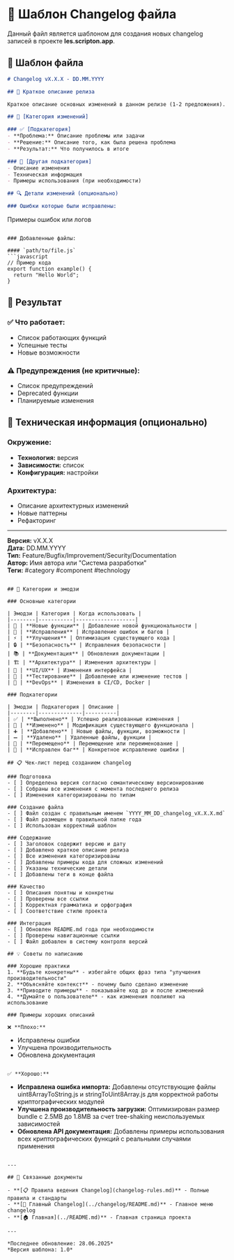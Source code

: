 # 📄 Шаблон Changelog файла

Данный файл является шаблоном для создания новых changelog записей в проекте **les.scripton.app**.

## 📝 Шаблон файла

```markdown
# Changelog vX.X.X - DD.MM.YYYY

## 🎯 Краткое описание релиза

Краткое описание основных изменений в данном релизе (1-2 предложения).

## 🔧 [Категория изменений]

### ✅ [Подкатегория]
- **Проблема:** Описание проблемы или задачи
- **Решение:** Описание того, как была решена проблема
- **Результат:** Что получилось в итоге

### 🚀 [Другая подкатегория]
- Описание изменения
- Техническая информация
- Примеры использования (при необходимости)

## 🔍 Детали изменений (опционально)

### Ошибки которые были исправлены:
```
Примеры ошибок или логов
```

### Добавленные файлы:

#### `path/to/file.js`
```javascript
// Пример кода
export function example() {
  return "Hello World";
}
```

## 🎯 Результат

### ✅ Что работает:
- Список работающих функций
- Успешные тесты
- Новые возможности

### ⚠️ Предупреждения (не критичные):
- Список предупреждений
- Deprecated функции
- Планируемые изменения

## 🔧 Техническая информация (опционально)

### Окружение:
- **Технология:** версия
- **Зависимости:** список
- **Конфигурация:** настройки

### Архитектура:
- Описание архитектурных изменений
- Новые паттерны
- Рефакторинг

---

**Версия:** vX.X.X  
**Дата:** DD.MM.YYYY  
**Тип:** Feature/Bugfix/Improvement/Security/Documentation  
**Автор:** Имя автора или "Система разработки"  
**Теги:** #category #component #technology
```

## 🎨 Категории и эмодзи

### Основные категории

| Эмодзи | Категория | Когда использовать |
|--------|-----------|-------------------|
| 🚀 | **Новые функции** | Добавление новой функциональности |
| 🔧 | **Исправления** | Исправление ошибок и багов |
| ⚡ | **Улучшения** | Оптимизация существующего кода |
| 🔒 | **Безопасность** | Исправления безопасности |
| 📚 | **Документация** | Обновления документации |
| 🏗️ | **Архитектура** | Изменения архитектуры |
| 🎨 | **UI/UX** | Изменения интерфейса |
| 🧪 | **Тестирование** | Добавление или изменение тестов |
| 🐳 | **DevOps** | Изменения в CI/CD, Docker |

### Подкатегории

| Эмодзи | Подкатегория | Описание |
|--------|--------------|----------|
| ✅ | **Выполнено** | Успешно реализованные изменения |
| 🔄 | **Изменено** | Модификация существующего функционала |
| ➕ | **Добавлено** | Новые файлы, функции, возможности |
| ➖ | **Удалено** | Удаленные файлы, функции |
| 🔀 | **Перемещено** | Перемещение или переименование |
| 🐛 | **Исправлен баг** | Конкретное исправление ошибки |

## 📋 Чек-лист перед созданием changelog

### Подготовка
- [ ] Определена версия согласно семантическому версионированию
- [ ] Собраны все изменения с момента последнего релиза
- [ ] Изменения категоризированы по типам

### Создание файла
- [ ] Файл создан с правильным именем `YYYY_MM_DD_changelog_vX.X.X.md`
- [ ] Файл размещен в правильной папке года
- [ ] Использован корректный шаблон

### Содержание
- [ ] Заголовок содержит версию и дату
- [ ] Добавлено краткое описание релиза
- [ ] Все изменения категоризированы
- [ ] Добавлены примеры кода для сложных изменений
- [ ] Указаны технические детали
- [ ] Добавлены теги в конце файла

### Качество
- [ ] Описания понятны и конкретны
- [ ] Проверены все ссылки
- [ ] Корректная грамматика и орфография
- [ ] Соответствие стилю проекта

### Интеграция
- [ ] Обновлен README.md года при необходимости
- [ ] Проверены навигационные ссылки
- [ ] Файл добавлен в систему контроля версий

## 💡 Советы по написанию

### Хорошие практики
1. **Будьте конкретны** - избегайте общих фраз типа "улучшения производительности"
2. **Объясняйте контекст** - почему было сделано изменение
3. **Приводите примеры** - показывайте код до и после изменений
4. **Думайте о пользователе** - как изменения повлияют на использование

### Примеры хороших описаний

❌ **Плохо:**
```
- Исправлены ошибки
- Улучшена производительность
- Обновлена документация
```

✅ **Хорошо:**
```
- **Исправлена ошибка импорта:** Добавлены отсутствующие файлы uint8ArrayToString.js и stringToUint8Array.js для корректной работы криптографических модулей
- **Улучшена производительность загрузки:** Оптимизирован размер bundle с 2.5MB до 1.8MB за счет tree-shaking неиспользуемых зависимостей
- **Обновлена API документация:** Добавлены примеры использования всех криптографических функций с реальными случаями применения
```

---

## 🔗 Связанные документы

- **[📋 Правила ведения Changelog](changelog-rules.md)** - Полные правила и стандарты
- **[📝 Главный Changelog](../changelog/README.md)** - Главное меню changelog
- **[🏠 Главная](../README.md)** - Главная страница проекта

---

*Последнее обновление: 28.06.2025*  
*Версия шаблона: 1.0*
